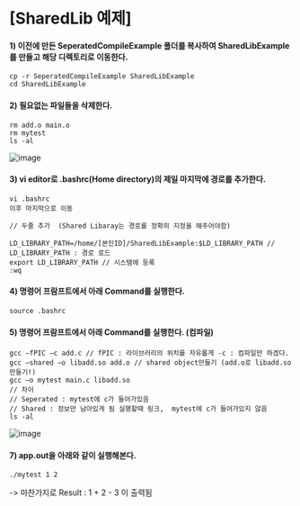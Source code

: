 # [SharedLib 예제]

#### 1) 이전에 만든 SeperatedCompileExample 폴더를 복사하여 SharedLibExample를 만들고 해당 디렉토리로 이동한다.
```
cp -r SeperatedCompileExample SharedLibExample
cd SharedLibExample
```

#### 2) 필요없는 파일들을 삭제한다.
```
rm add.o main.o
rm mytest
ls -al
```

![image](https://user-images.githubusercontent.com/61506233/98521430-c5089b80-22b6-11eb-8d3d-8cf6e9e6e409.png)



#### 3) vi editor로 .bashrc(Home directory)의 제일 마지막에 경로를 추가한다.
```
vi .bashrc
이후 마지막으로 이동
```

```
// 두줄 추가  (Shared Libaray는 경로를 정확히 지정을 해주어야함)

LD_LIBRARY_PATH=/home/[본인ID]/SharedLibExample:$LD_LIBRARY_PATH // LD_LIBRARY_PATH : 경로 로드
export LD_LIBRARY_PATH // 시스템에 등록
:wq
```

#### 4) 명령어 프람프트에서 아래 Command를 실행한다.
```
source .bashrc 
```

#### 5) 명령어 프람프트에서 아래 Command를 실행한다. (컴파일)
```
gcc –fPIC –c add.c // fPIC : 라이브러리의 위치를 자유롭게 -c : 컴파일만 하겠다.
gcc –shared –o libadd.so add.o // shared object만들기 (add.o로 libadd.so 만들기!)
gcc –o mytest main.c libadd.so 
// 차이 
// Seperated : mytest에 c가 들어가있음
// Shared : 정보만 남아있게 됨 실행할때 링크,  mytest에 c가 들어가있지 않음
ls -al
```

![image](https://user-images.githubusercontent.com/61506233/98522425-02b9f400-22b8-11eb-8f37-153420e82005.png)


#### 7) app.out을 아래와 같이 실행해본다.
```
./mytest 1 2
```

-> 마찬가지로 Result : 1 + 2 - 3 이 출력됨
